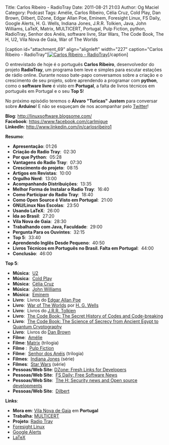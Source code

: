 Title: Carlos Ribeiro - RadioTray
Date: 2011-08-21 21:03
Author: Og Maciel
Category: Podcast
Tags: Amélie, Carlos Ribeiro, Célia Cruz, Cold Play, Dan Brown, Dilbert, DZone, Edgar Allan Poe, Eminem, Foresight Linux, FS Daily, Google Alerts, H. G. Wells, Indiana Jones, J.R.R. Tolkien, Java, John Williams, LaTeX, Matrix, MULTICERT, Portugal, Pulp Fiction, python, RadioTray, Senhor dos Anéis, software livre, Star Wars, The Code Book, The H, U2, Vila Nova de Gaia, War of The Worlds


[caption id="attachment\_69" align="alignleft" width="227"
caption="Carlos Ribeiro - RadioTray"][![Carlos Ribeiro -
RadioTray](http://www.castalio.info/wp-content/uploads/2011/08/P1070603-227x300.jpg "Carlos Ribeiro - RadioTray")](http://www.castalio.info/wp-content/uploads/2011/08/P1070603.jpg)[/caption]

O entrevistado de hoje é o português **Carlos Ribeiro**, desenvolvedor
do projeto **RadioTray**, um programa bem leve e simples para escutar
estações de rádio online. Durante nosso bate-papo conversamos sobre a
criação e o crescimento de seu projeto, sobre aprendendo a programar com
**python**, como o **software livre** é visto em **Portugal**, a falta
de livros técnicos em português em Portugal e o seu **Top 5**!

No próximo episódio teremos o **Álvaro "Turicas" Justem** para conversar
sobre **Arduino**! E não se esqueçam de nos acompanhar pelo
[Twitter](https://twitter.com/#!/castaliopod "https://twitter.com/#!/castaliopod")!

**Blog**: <http://linuxsoftware.blogsome.com/>  
**Facebook**: <https://www.facebook.com/carlmigue>  
**LinkedIn**: <http://www.linkedin.com/in/carlosribeiro1>

**Resumo**:

-   **Apresentação**: 01:26
-   **Criação do Radio Tray**:  02:30
-   **Por que Python**:  05:28
-   **Vantagens do Radio Tray**:  07:30
-   **Crescimento do projeto**:  08:15
-   **Artigos em Revistas**:  10:00
-   **Orgulho Nerd**:  13:00
-   **Acompanhando Distribuições**:  13:35
-   **Melhor Forma de Instalar o Radio Tray**:  16:40
-   **Como Participar do Radio Tray**:  18:40
-   **Como Open Source é Visto em Portugal**:  21:00
-   **GNU/Linux Nas Escolas**:  23:50
-   **Usando LaTeX**:  26:00
-   **Ída ao Brasil**:  27:20
-   **Vila Nova de Gaia**:  28:30
-   **Trabalhando com Java, Faculdade**:  29:00
-   **Pergunta Para os Ouvintes**:  32:15
-   **Top 5**:  33:40
-   **Aprendendo Inglês Desde Pequeno**:  40:50
-   **Livros Técnicos em Português no Brasil. Falta em Portugal**:
     44:00
-   **Conclusão**:  46:00

**Top 5**:

-   **Música**:
     [U2](http://www.last.fm/search?q=u2&from=ac "http://www.last.fm/search?q=u2&from=ac")
-   **Música**:  [Cold
    Play](http://www.last.fm/search?q=cold+play&from=ac "http://www.last.fm/search?q=cold+play&from=ac")
-   **Música**:  [Célia
    Cruz](http://www.last.fm/search?q=C%C3%A9lia+Cruz&from=ac "http://www.last.fm/search?q=C%C3%A9lia+Cruz&from=ac")
-   **Música**:  [John
    Williams](http://www.last.fm/search?q=John+Williams&from=ac "http://www.last.fm/search?q=John+Williams&from=ac")
-   **Música**:
     [Eminem](http://www.last.fm/search?q=eminem&from=ac "http://www.last.fm/search?q=eminem&from=ac")
-   **Livro**:  Livros do [Edgar Allan
    Poe](https://secure.wikimedia.org/wikipedia/en/wiki/Edgar_Allan_Poe "https://secure.wikimedia.org/wikipedia/en/wiki/Edgar_Allan_Poe")
-   **Livro**:  [War of The
    Worlds](http://www.amazon.com/War-Worlds-H-G-Wells/dp/1936594056/ref=sr_1_1?ie=UTF8&qid=1313959221&sr=8-1 "http://www.amazon.com/War-Worlds-H-G-Wells/dp/1936594056/ref=sr_1_1?ie=UTF8&qid=1313959221&sr=8-1")
    por [H. G.
    Wells](https://secure.wikimedia.org/wikipedia/en/wiki/H._G._Wells "https://secure.wikimedia.org/wikipedia/en/wiki/H._G._Wells")
-   **Livro**:  Livros do [J.R.R.
    Tolkien](https://secure.wikimedia.org/wikipedia/en/wiki/J._R._R._Tolkien "https://secure.wikimedia.org/wikipedia/en/wiki/J._R._R._Tolkien")
-   **Livro**:  [The Code Book: The Secret History of Codes and
    Code-breaking](http://www.amazon.co.uk/Code-Book-Secret-History-Code-breaking/dp/1857028899/ref=sr_1_1?ie=UTF8&qid=1313193191&sr=8-1 "http://www.amazon.co.uk/Code-Book-Secret-History-Code-breaking/dp/1857028899/ref=sr_1_1?ie=UTF8&qid=1313193191&sr=8-1")
-   **Livro**:  [The Code Book: The Science of Secrecy from Ancient
    Egypt to Quantum
    Cryptography](http://www.amazon.com/Code-Book-Science-Secrecy-Cryptography/dp/0385495323/ref=pd_sim_b_1 "http://www.amazon.com/Code-Book-Science-Secrecy-Cryptography/dp/0385495323/ref=pd_sim_b_1")
-   **Livro**:  Livros do [Dan
    Brown](https://secure.wikimedia.org/wikipedia/en/wiki/Dan_brown "https://secure.wikimedia.org/wikipedia/en/wiki/Dan_brown")
-   **Filme**:
     [Amélie](http://www.imdb.com/title/tt0211915/ "http://www.imdb.com/title/tt0211915/")
-   **Filme**: [Matrix](http://www.imdb.com/find?s=all&q=matrix "http://www.imdb.com/find?s=all&q=matrix")
    (trilogia)
-   **Filme** :  [Pulp
    Fiction](http://www.imdb.com/find?s=all&q=Pulp+Fiction "http://www.imdb.com/find?s=all&q=Pulp+Fiction")
-   **Filme**:  [Senhor dos
    Anéis](http://www.imdb.com/find?s=all&q=Senhor+dos+An%E9is "http://www.imdb.com/find?s=all&q=Senhor+dos+An%E9is")
    (trilogia)
-   **Filmes**:  [Indiana
    Jones](http://www.imdb.com/find?s=all&q=indiana+jones "http://www.imdb.com/find?s=all&q=indiana+jones")
    (série)
-   **Filmes**:  [Star
    Wars](http://www.imdb.com/find?s=all&q=star+wars "http://www.imdb.com/find?s=all&q=star+wars") (série)
-   **Pessoas/Web Site**: [DZone: Fresh Links for
    Developers](http://www.dzone.com/links/index.html "http://www.dzone.com/links/index.html")
-   **Pessoas/Web Site**:  [FS Daily: Free Software
    News](http://www.fsdaily.com/ "http://www.fsdaily.com/")
-   **Pessoas/Web Site**:  [The H: Security news and Open source
    developments](http://www.h-online.com/ "http://www.h-online.com/")
-   **Pessoas/Web Site**:
     [Dilbert](http://www.dilbert.com/ "http://www.dilbert.com/")

**Links**:

-   **Mora em**: [Vila Nova de
    Gaia](http://www.flickr.com/photos/stewied/3107027239/ "http://www.flickr.com/photos/stewied/3107027239/")
    em **Portugal**
-   **Trabalha**:
    [MULTICERT](http://www.multicert.com/ "http://www.multicert.com/")
-   **Projeto**: [Radio
    Tray](http://radiotray.sf.net/ "http://radiotray.sf.net/")
-   [Foresight
    Linux](http://foresightlinux.org "http://foresightlinux.org")
-   [Google
    Alerts](http://www.google.com/alerts "http://www.google.com/alerts")
-   [LaTeX](http://www.latex-project.org/ "http://www.latex-project.org/")

